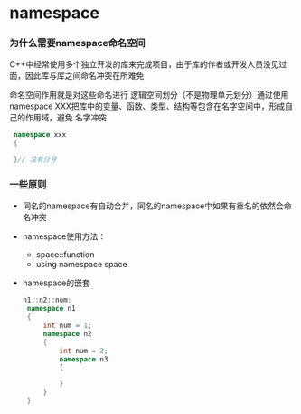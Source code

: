# namespace

### 为什么需要namespace命名空间

C++中经常使用多个独立开发的库来完成项目，由于库的作者或开发人员没见过面，因此库与库之间命名冲突在所难免

命名空间作用就是对这些命名进行 逻辑空间划分（不是物理单元划分）通过使用namespace XXX把库中的变量、函数、类型、结构等包含在名字空间中，形成自己的作用域，避免 名字冲突

```cpp
 namespace xxx
 {

 }// 没有分号
```

### 一些原则

* 同名的namespace有自动合并，同名的namespace中如果有重名的依然会命名冲突
* namespace使用方法：
  * space::function
  * using namespace space
* namespace的嵌套

  ```cpp
  n1::n2::num;
   namespace n1
   {
       int num = 1;
       namespace n2
       {   
           int num = 2;
           namespace n3
           {

           }
       }
   }
  ```

